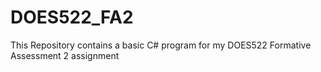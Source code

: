 # DOES522_FA2
This Repository contains a basic C# program for my DOES522 Formative Assessment 2 assignment
